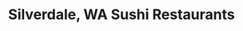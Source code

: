 ---
layout: city
title: Silverdale, WA Sushi Restaurants
permalink: /washington/silverdale/
stateAbbr: WA
stateName: Washington
cityName: Silverdale
---